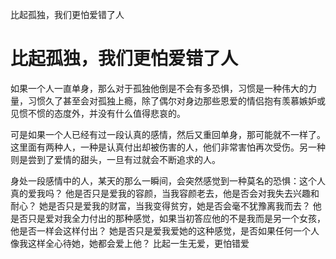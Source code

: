 比起孤独，我们更怕爱错了人

# 比起孤独，我们更怕爱错了人

如果一个人一直单身，那么对于孤独他倒是不会有多恐惧，习惯是一种伟大的力量，习惯久了甚至会对孤独上瘾，除了偶尔对身边那些恩爱的情侣抱有羡慕嫉妒或见惯不惯的态度外，并没有什么值得悲哀的。

可是如果一个人已经有过一段认真的感情，然后又重回单身，那可能就不一样了。这里面有两种人，一种是认真付出却被伤害的人，他们非常害怕再次受伤。另一种则是尝到了爱情的甜头，一旦有过就会不断追求的人。

身处一段感情中的人，某天的那么一瞬间，会突然感觉到一种莫名的恐惧：这个人真的爱我吗？
他是否只是爱我的容颜，当我容颜老去，他是否会对我失去兴趣和耐心？
她是否只是爱我的财富，当我变得贫穷，她是否会毫不犹豫离我而去？
他是否只是爱对我全力付出的那种感觉，如果当初答应他的不是我而是另一个女孩，他是否一样会这样付出？
她是否只是爱我爱她的这种感觉，是否如果任何一个人像我这样全心待她，她都会爱上他？
比起一生无爱，更怕错爱

